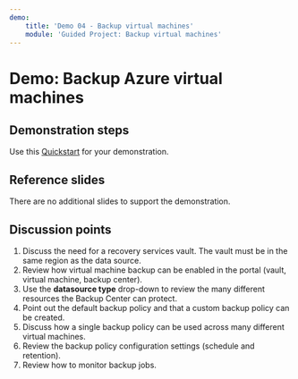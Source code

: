 ```yaml
---
demo:
    title: 'Demo 04 - Backup virtual machines'
    module: 'Guided Project: Backup virtual machines'
---
```


# Demo: Backup Azure virtual machines

## Demonstration steps

Use this [Quickstart](https://learn.microsoft.com/azure/backup/quick-backup-vm-portal) for your demonstration. 

## Reference slides

There are no additional slides to support the demonstration. 

## Discussion points

1. Discuss the need for a recovery services vault. The vault must be in the same region as the data source. 
2. Review how virtual machine backup can be enabled in the portal (vault, virtual machine, backup center).
3. Use the **datasource type** drop-down to review the many different resources the Backup Center can protect.
4. Point out the default backup policy and that a custom backup policy can be created.
5. Discuss how a single backup policy can be used across many different virtual machines.
6. Review the backup policy configuration settings (schedule and retention).
7. Review how to monitor backup jobs. 

